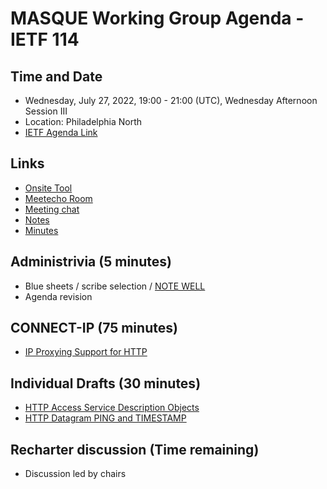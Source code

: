 # MASQUE Working Group Agenda - IETF 114

## Time and Date

* Wednesday, July 27, 2022, 19:00 - 21:00 (UTC), Wednesday Afternoon Session III
* Location: Philadelphia North
* [IETF Agenda Link](https://datatracker.ietf.org/meeting/114/agenda/?show=masque)

## Links

* [Onsite Tool](https://meetings.conf.meetecho.com/onsite114/?group=masque&short=&item=1)
* [Meetecho Room](https://meetings.conf.meetecho.com/ietf114/?group=masque&short=&item=1)
* [Meeting chat](xmpp:masque@jabber.ietf.org?join) 
* [Notes](https://notes.ietf.org/notes-ietf-114-masque) 
* [Minutes](https://datatracker.ietf.org/doc/minutes-114-masque/)

## Administrivia (5 minutes)

* Blue sheets / scribe selection / [NOTE WELL](https://www.ietf.org/about/note-well.html) 
* Agenda revision

## CONNECT-IP (75 minutes)

- [IP Proxying Support for HTTP](https://datatracker.ietf.org/doc/draft-ietf-masque-connect-ip/)

## Individual Drafts (30 minutes)

- [HTTP Access Service Description Objects](https://datatracker.ietf.org/doc/draft-schwartz-masque-access-descriptions/)
- [HTTP Datagram PING and TIMESTAMP](https://datatracker.ietf.org/doc/draft-schwartz-masque-h3-datagram-ping/)

## Recharter discussion (Time remaining)

- Discussion led by chairs
